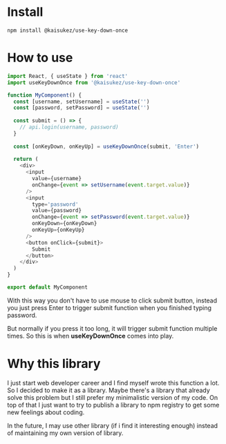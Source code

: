 # Install
```
npm install @kaisukez/use-key-down-once
```

# How to use

```js
import React, { useState } from 'react'
import useKeyDownOnce from '@kaisukez/use-key-down-once'

function MyComponent() {
  const [username, setUsername] = useState('')
  const [password, setPassword] = useState('')
  
  const submit = () => {
    // api.login(username, password)
  }
  
  const [onKeyDown, onKeyUp] = useKeyDownOnce(submit, 'Enter')
  
  return (
    <div>
      <input
        value={username}
        onChange={event => setUsername(event.target.value)}
      />
      <input
        type='password'
        value={password}
        onChange={event => setPassword(event.target.value)}
        onKeyDown={onKeyDown}
        onKeyUp={onKeyUp}
      />
      <button onClick={submit}>
        Submit
      </button>
    </div>
  )
}

export default MyComponent
```

With this way you don't have to use mouse to click submit button, instead you just press Enter to trigger submit function when you finished typing password.

But normally if you press it too long, it will trigger submit function multiple times. So this is when __useKeyDownOnce__ comes into play.

# Why this library
I just start web developer career and I find myself wrote this function a lot. So I decided to make it as a library. Maybe there's a library that already solve this problem but I still prefer my minimalistic version of my code. On top of that I just want to try to publish a library to npm registry to get some new feelings about coding.

In the future, I may use other library (if i find it interesting enough) instead of maintaining my own version of library.
